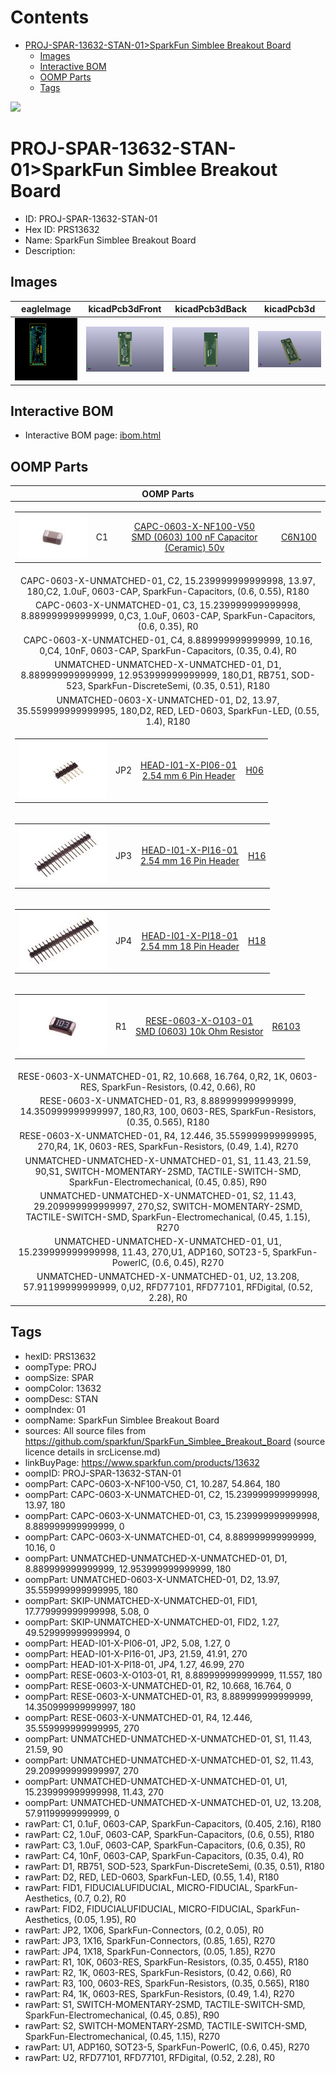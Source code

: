 



Contents
========

* [PROJ-SPAR-13632-STAN-01>SparkFun Simblee Breakout Board](#proj-spar-13632-stan-01sparkfun-simblee-breakout-board)
	* [Images](#images)
	* [Interactive BOM](#interactive-bom)
	* [OOMP Parts](#oomp-parts)
	* [Tags](#tags)
  
![][im]
# PROJ-SPAR-13632-STAN-01>SparkFun Simblee Breakout Board

- ID: PROJ-SPAR-13632-STAN-01
- Hex ID: PRS13632
- Name: SparkFun Simblee Breakout Board
- Description: 

## Images
  
  

|eagleImage|kicadPcb3dFront|kicadPcb3dBack|kicadPcb3d|
| :---: | :---: | :---: | :---: |
|[![eagleImage](eagleImage_140.png)](eagleImage_600.png)|[![kicadPcb3dFront](kicadPcb3dFront_140.png)](kicadPcb3dFront_600.png)|[![kicadPcb3dBack](kicadPcb3dBack_140.png)](kicadPcb3dBack_600.png)|[![kicadPcb3d](kicadPcb3d_140.png)](kicadPcb3d_600.png)|

## Interactive BOM

- Interactive BOM page: [ibom.html](kicad/bom/ibom.html)

## OOMP Parts
  

|OOMP Parts|
| :---: |
|<table><tr><td>![CAPC-0603-X-NF100-V50](https://raw.githubusercontent.com/oomlout/oomlout_OOMP_parts/main/CAPC-0603-X-NF100-V50/image_140.jpg)</td><td> C1</td><td>[CAPC-0603-X-NF100-V50<br>SMD (0603) 100 nF Capacitor (Ceramic) 50v](https://github.com/oomlout/oomlout_OOMP_parts/tree/main/CAPC-0603-X-NF100-V50/)</td><td>[C6N100](https://github.com/oomlout/oomlout_OOMP_parts/tree/main/CAPC-0603-X-NF100-V50/)</td></tr></table>|
|CAPC-0603-X-UNMATCHED-01, C2, 15.239999999999998, 13.97, 180,C2, 1.0uF, 0603-CAP, SparkFun-Capacitors, (0.6, 0.55), R180|
|CAPC-0603-X-UNMATCHED-01, C3, 15.239999999999998, 8.889999999999999, 0,C3, 1.0uF, 0603-CAP, SparkFun-Capacitors, (0.6, 0.35), R0|
|CAPC-0603-X-UNMATCHED-01, C4, 8.889999999999999, 10.16, 0,C4, 10nF, 0603-CAP, SparkFun-Capacitors, (0.35, 0.4), R0|
|UNMATCHED-UNMATCHED-X-UNMATCHED-01, D1, 8.889999999999999, 12.953999999999999, 180,D1, RB751, SOD-523, SparkFun-DiscreteSemi, (0.35, 0.51), R180|
|UNMATCHED-0603-X-UNMATCHED-01, D2, 13.97, 35.559999999999995, 180,D2, RED, LED-0603, SparkFun-LED, (0.55, 1.4), R180|
|<table><tr><td>![HEAD-I01-X-PI06-01](https://raw.githubusercontent.com/oomlout/oomlout_OOMP_parts/main/HEAD-I01-X-PI06-01/image_140.jpg)</td><td> JP2</td><td>[HEAD-I01-X-PI06-01<br>2.54 mm 6 Pin Header](https://github.com/oomlout/oomlout_OOMP_parts/tree/main/HEAD-I01-X-PI06-01/)</td><td>[H06](https://github.com/oomlout/oomlout_OOMP_parts/tree/main/HEAD-I01-X-PI06-01/)</td></tr></table>|
|<table><tr><td>![HEAD-I01-X-PI16-01](https://raw.githubusercontent.com/oomlout/oomlout_OOMP_parts/main/HEAD-I01-X-PI16-01/image_140.jpg)</td><td> JP3</td><td>[HEAD-I01-X-PI16-01<br>2.54 mm 16 Pin Header](https://github.com/oomlout/oomlout_OOMP_parts/tree/main/HEAD-I01-X-PI16-01/)</td><td>[H16](https://github.com/oomlout/oomlout_OOMP_parts/tree/main/HEAD-I01-X-PI16-01/)</td></tr></table>|
|<table><tr><td>![HEAD-I01-X-PI18-01](https://raw.githubusercontent.com/oomlout/oomlout_OOMP_parts/main/HEAD-I01-X-PI18-01/image_140.jpg)</td><td> JP4</td><td>[HEAD-I01-X-PI18-01<br>2.54 mm 18 Pin Header](https://github.com/oomlout/oomlout_OOMP_parts/tree/main/HEAD-I01-X-PI18-01/)</td><td>[H18](https://github.com/oomlout/oomlout_OOMP_parts/tree/main/HEAD-I01-X-PI18-01/)</td></tr></table>|
|<table><tr><td>![RESE-0603-X-O103-01](https://raw.githubusercontent.com/oomlout/oomlout_OOMP_parts/main/RESE-0603-X-O103-01/image_140.jpg)</td><td> R1</td><td>[RESE-0603-X-O103-01<br>SMD (0603) 10k Ohm Resistor](https://github.com/oomlout/oomlout_OOMP_parts/tree/main/RESE-0603-X-O103-01/)</td><td>[R6103](https://github.com/oomlout/oomlout_OOMP_parts/tree/main/RESE-0603-X-O103-01/)</td></tr></table>|
|RESE-0603-X-UNMATCHED-01, R2, 10.668, 16.764, 0,R2, 1K, 0603-RES, SparkFun-Resistors, (0.42, 0.66), R0|
|RESE-0603-X-UNMATCHED-01, R3, 8.889999999999999, 14.350999999999997, 180,R3, 100, 0603-RES, SparkFun-Resistors, (0.35, 0.565), R180|
|RESE-0603-X-UNMATCHED-01, R4, 12.446, 35.559999999999995, 270,R4, 1K, 0603-RES, SparkFun-Resistors, (0.49, 1.4), R270|
|UNMATCHED-UNMATCHED-X-UNMATCHED-01, S1, 11.43, 21.59, 90,S1, SWITCH-MOMENTARY-2SMD, TACTILE-SWITCH-SMD, SparkFun-Electromechanical, (0.45, 0.85), R90|
|UNMATCHED-UNMATCHED-X-UNMATCHED-01, S2, 11.43, 29.209999999999997, 270,S2, SWITCH-MOMENTARY-2SMD, TACTILE-SWITCH-SMD, SparkFun-Electromechanical, (0.45, 1.15), R270|
|UNMATCHED-UNMATCHED-X-UNMATCHED-01, U1, 15.239999999999998, 11.43, 270,U1, ADP160, SOT23-5, SparkFun-PowerIC, (0.6, 0.45), R270|
|UNMATCHED-UNMATCHED-X-UNMATCHED-01, U2, 13.208, 57.91199999999999, 0,U2, RFD77101, RFD77101, RFDigital, (0.52, 2.28), R0|

## Tags

- hexID: PRS13632
- oompType: PROJ
- oompSize: SPAR
- oompColor: 13632
- oompDesc: STAN
- oompIndex: 01
- oompName: SparkFun Simblee Breakout Board
- sources: All source files from https://github.com/sparkfun/SparkFun_Simblee_Breakout_Board (source licence details in srcLicense.md)
- linkBuyPage: https://www.sparkfun.com/products/13632
- oompID: PROJ-SPAR-13632-STAN-01
- oompPart: CAPC-0603-X-NF100-V50, C1, 10.287, 54.864, 180
- oompPart: CAPC-0603-X-UNMATCHED-01, C2, 15.239999999999998, 13.97, 180
- oompPart: CAPC-0603-X-UNMATCHED-01, C3, 15.239999999999998, 8.889999999999999, 0
- oompPart: CAPC-0603-X-UNMATCHED-01, C4, 8.889999999999999, 10.16, 0
- oompPart: UNMATCHED-UNMATCHED-X-UNMATCHED-01, D1, 8.889999999999999, 12.953999999999999, 180
- oompPart: UNMATCHED-0603-X-UNMATCHED-01, D2, 13.97, 35.559999999999995, 180
- oompPart: SKIP-UNMATCHED-X-UNMATCHED-01, FID1, 17.779999999999998, 5.08, 0
- oompPart: SKIP-UNMATCHED-X-UNMATCHED-01, FID2, 1.27, 49.529999999999994, 0
- oompPart: HEAD-I01-X-PI06-01, JP2, 5.08, 1.27, 0
- oompPart: HEAD-I01-X-PI16-01, JP3, 21.59, 41.91, 270
- oompPart: HEAD-I01-X-PI18-01, JP4, 1.27, 46.99, 270
- oompPart: RESE-0603-X-O103-01, R1, 8.889999999999999, 11.557, 180
- oompPart: RESE-0603-X-UNMATCHED-01, R2, 10.668, 16.764, 0
- oompPart: RESE-0603-X-UNMATCHED-01, R3, 8.889999999999999, 14.350999999999997, 180
- oompPart: RESE-0603-X-UNMATCHED-01, R4, 12.446, 35.559999999999995, 270
- oompPart: UNMATCHED-UNMATCHED-X-UNMATCHED-01, S1, 11.43, 21.59, 90
- oompPart: UNMATCHED-UNMATCHED-X-UNMATCHED-01, S2, 11.43, 29.209999999999997, 270
- oompPart: UNMATCHED-UNMATCHED-X-UNMATCHED-01, U1, 15.239999999999998, 11.43, 270
- oompPart: UNMATCHED-UNMATCHED-X-UNMATCHED-01, U2, 13.208, 57.91199999999999, 0
- rawPart: C1, 0.1uF, 0603-CAP, SparkFun-Capacitors, (0.405, 2.16), R180
- rawPart: C2, 1.0uF, 0603-CAP, SparkFun-Capacitors, (0.6, 0.55), R180
- rawPart: C3, 1.0uF, 0603-CAP, SparkFun-Capacitors, (0.6, 0.35), R0
- rawPart: C4, 10nF, 0603-CAP, SparkFun-Capacitors, (0.35, 0.4), R0
- rawPart: D1, RB751, SOD-523, SparkFun-DiscreteSemi, (0.35, 0.51), R180
- rawPart: D2, RED, LED-0603, SparkFun-LED, (0.55, 1.4), R180
- rawPart: FID1, FIDUCIALUFIDUCIAL, MICRO-FIDUCIAL, SparkFun-Aesthetics, (0.7, 0.2), R0
- rawPart: FID2, FIDUCIALUFIDUCIAL, MICRO-FIDUCIAL, SparkFun-Aesthetics, (0.05, 1.95), R0
- rawPart: JP2, 1X06, SparkFun-Connectors, (0.2, 0.05), R0
- rawPart: JP3, 1X16, SparkFun-Connectors, (0.85, 1.65), R270
- rawPart: JP4, 1X18, SparkFun-Connectors, (0.05, 1.85), R270
- rawPart: R1, 10K, 0603-RES, SparkFun-Resistors, (0.35, 0.455), R180
- rawPart: R2, 1K, 0603-RES, SparkFun-Resistors, (0.42, 0.66), R0
- rawPart: R3, 100, 0603-RES, SparkFun-Resistors, (0.35, 0.565), R180
- rawPart: R4, 1K, 0603-RES, SparkFun-Resistors, (0.49, 1.4), R270
- rawPart: S1, SWITCH-MOMENTARY-2SMD, TACTILE-SWITCH-SMD, SparkFun-Electromechanical, (0.45, 0.85), R90
- rawPart: S2, SWITCH-MOMENTARY-2SMD, TACTILE-SWITCH-SMD, SparkFun-Electromechanical, (0.45, 1.15), R270
- rawPart: U1, ADP160, SOT23-5, SparkFun-PowerIC, (0.6, 0.45), R270
- rawPart: U2, RFD77101, RFD77101, RFDigital, (0.52, 2.28), R0



[im]: kicadPcb3d_450.png
